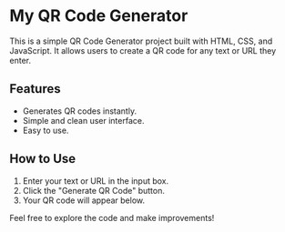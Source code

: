 # My QR Code Generator

This is a simple QR Code Generator project built with HTML, CSS, and JavaScript. It allows users to create a QR code for any text or URL they enter.

## Features

- Generates QR codes instantly.
- Simple and clean user interface.
- Easy to use.

## How to Use

1. Enter your text or URL in the input box.
2. Click the "Generate QR Code" button.
3. Your QR code will appear below.

Feel free to explore the code and make improvements!